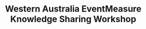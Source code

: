 ---
title: "Western Australia EventMeasure Knowledge Sharing Workshop"
excerpt: "The University of Western Australia"
excerpt_long: "Description."
image: /assets/images/media/em-workshop.jpg
share: false
related: false
---
